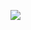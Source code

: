 [![](https://mermaid.ink/img/pako:eNotjE0KwjAUhK8S3spCe4EuBLU30J3p4tGkP9A0EhNESsGV3kFw4Q26sCCIPcPrjYzorGY-PqaFTAsJMeS1PmQlGss2CW-Yz2K2pRv104V6etGYBiyK5mw5ozsN04kGetCT3tT_-MrbVxo9GKZzGkAIShqFlfDf7feQgy2lkhxiX4XM0dWWA286r6Kzen1sMoitcTIEo11RQpxjvffL7QRamVRYGFR_2n0ATtZKiQ?type=png)](https://mermaid.live/edit#pako:eNotjE0KwjAUhK8S3spCe4EuBLU30J3p4tGkP9A0EhNESsGV3kFw4Q26sCCIPcPrjYzorGY-PqaFTAsJMeS1PmQlGss2CW-Yz2K2pRv104V6etGYBiyK5mw5ozsN04kGetCT3tT_-MrbVxo9GKZzGkAIShqFlfDf7feQgy2lkhxiX4XM0dWWA286r6Kzen1sMoitcTIEo11RQpxjvffL7QRamVRYGFR_2n0ATtZKiQ)

